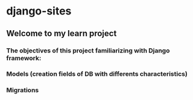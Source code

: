 # django-sites
## Welcome to my learn project
### The objectives of this project familiarizing with Django framework:
### Models (creation fields of DB with differents characteristics)
### Migrations
